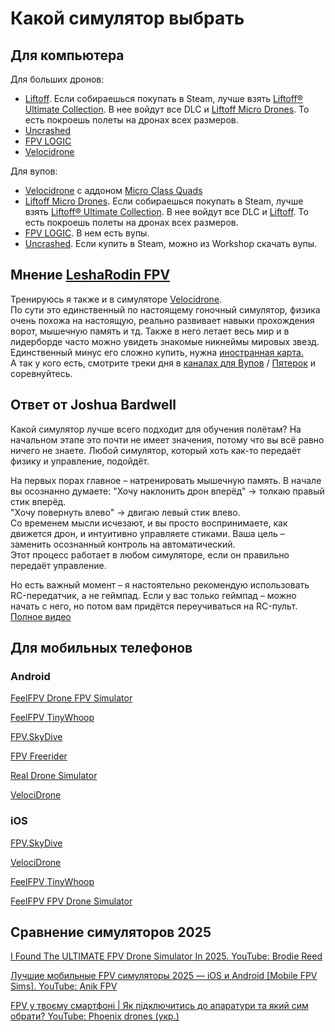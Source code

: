 # Какой симулятор выбрать

## Для компьютера
Для больших дронов:  
- [Liftoff](Liftoff.md). Если собираешься покупать в Steam, лучше взять [Liftoff® Ultimate Collection](https://store.steampowered.com/bundle/24029/Liftoff_Ultimate_Collection/). В нее войдут все DLC и [Liftoff Micro Drones](Liftoff_Microdrones.md). То есть покроешь полеты на дронах всех размеров.     
- [Uncrashed](Uncrashed.md)  
- [FPV LOGIC](FPV_LOGIC.md)  
- [Velocidrone](Velocidrone.md)

Для вупов:  
- [Velocidrone](Velocidrone.md) с аддоном [Micro Class Quads](https://www.velocidrone.com/shop/premium_content/14)    
- [Liftoff Micro Drones](Liftoff_Microdrones.md). Если собираешься покупать в Steam, лучше взять [Liftoff® Ultimate Collection](https://store.steampowered.com/bundle/24029/Liftoff_Ultimate_Collection/). В нее войдут все DLC и [Liftoff](Liftoff.md). То есть покроешь полеты на дронах всех размеров.  
- [FPV LOGIC](FPV_LOGIC.md). В нем есть вупы.   
- [Uncrashed](Uncrashed.md). Если купить в Steam, можно из Workshop скачать вупы.  


## Мнение [LeshaRodin FPV](https://t.me/FPVSHIT)
Тренируюсь я также и в симуляторе [Velocidrone](https://www.velocidrone.com/).  
По сути это единственный по настоящему гоночный симулятор, физика очень похожа на настоящую, реально развивает навыки прохождения ворот, мышечную память и тд. Также в него летает весь мир и в лидерборде часто можно увидеть знакомые никнеймы мировых звезд.  
Единственный минус его сложно купить, нужна [иностранная карта.](https://t.me/FPVSHIT/599)  
А так у кого есть, смотрите треки дня в [каналах для Вупов](https://t.me/velocidrone_whoop) / [Пятерок](https://t.me/velocidrone) и соревнуйтесь.


## Ответ от **Joshua Bardwell**
Какой симулятор лучше всего подходит для обучения полётам?
На начальном этапе это почти не имеет значения, потому что вы всё равно ничего не знаете. Любой симулятор, который хоть как-то передаёт физику и управление, подойдёт.

На первых порах главное – натренировать мышечную память. В начале вы осознанно думаете:
"Хочу наклонить дрон вперёд" → толкаю правый стик вперёд.  
"Хочу повернуть влево" → двигаю левый стик влево.  
Со временем мысли исчезают, и вы просто воспринимаете, как движется дрон, и интуитивно управляете стиками. Ваша цель – заменить осознанный контроль на автоматический.  
Этот процесс работает в любом симуляторе, если он правильно передаёт управление.

Но есть важный момент – я настоятельно рекомендую использовать RC-передатчик, а не геймпад. Если у вас только геймпад – можно начать с него, но потом вам придётся переучиваться на RC-пульт.
[Полное видео](https://www.youtube.com/watch?v=BxK66G6DsIg)

## Для мобильных телефонов

### Android
[FeelFPV Drone FPV Simulator](https://play.google.com/store/apps/details?id=com.FullFocusStudio.FeelFPV&hl=ru)

[FeelFPV TinyWhoop](https://play.google.com/store/apps/details?id=com.FullFocusStudio.FeelFPVTinyWhoop&hl=en)

[FPV.SkyDive](https://play.google.com/store/apps/details?id=com.Orqa.FPVSkyDive)

[FPV Freerider](https://play.google.com/store/apps/details?id=com.Freeride.Freerider)

[Real Drone Simulator](https://www.realdronesimulator.com/downloads)

[VelociDrone](https://play.google.com/store/apps/details?id=com.velocidrone.velocidrone)

### iOS
[FPV.SkyDive](https://apps.apple.com/us/app/orqa-fpv-skydive/id1577007626)

[VelociDrone](https://apps.apple.com/us/app/velocidrone/id1612444734)

[FeelFPV TinyWhoop](https://apps.apple.com/us/app/feelfpv-tinywhoop/id6502591659)

[FeelFPV FPV Drone Simulator](https://apps.apple.com/us/app/feelfpv/id6474666661)

## Сравнение симуляторов 2025

[I Found The ULTIMATE FPV Drone Simulator In 2025. YouTube: Brodie Reed](https://www.youtube.com/watch?v=QwtvvKNzR4Y)

[Лучшие мобильные FPV симуляторы 2025 — iOS и Android [Mobile FPV Sims]. YouTube: Anik FPV](https://www.youtube.com/watch?v=RVA7-tPs5rY)

[FPV у твоєму смартфоні | Як підключитись до апаратури та який сим обрати? YouTube: Phoenix drones (укр.)](https://www.youtube.com/watch?v=o6ETQt9F9jI)
